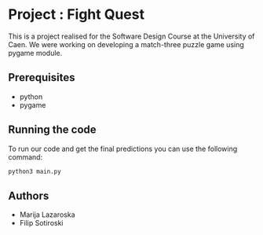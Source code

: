 # Project : Fight Quest

This is a project realised for the Software Design Course at the University of Caen. We were working on developing a match-three puzzle game using pygame module.

## Prerequisites

* python 
* pygame

## Running the code
To run our code and get the final predictions you can use the following command:

```python
python3 main.py
```

## Authors
* Marija Lazaroska     
* Filip Sotiroski

